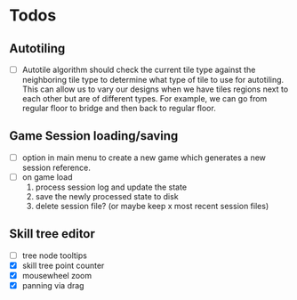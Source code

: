 # Todos

## Autotiling
- [ ] Autotile algorithm should check the current tile type against the neighboring tile type to determine what type of tile to use for autotiling. This can allow us to vary our designs when we have tiles regions next to each other but are of different types. For example, we can go from regular floor to bridge and then back to regular floor.

## Game Session loading/saving
- [ ] option in main menu to create a new game which generates a new session reference.
- [ ] on game load
  1. process session log and update the state
  2. save the newly processed state to disk
  3. delete session file? (or maybe keep x most recent session files)

## Skill tree editor
- [ ] tree node tooltips
- [x] skill tree point counter
- [x] mousewheel zoom
- [x] panning via drag
